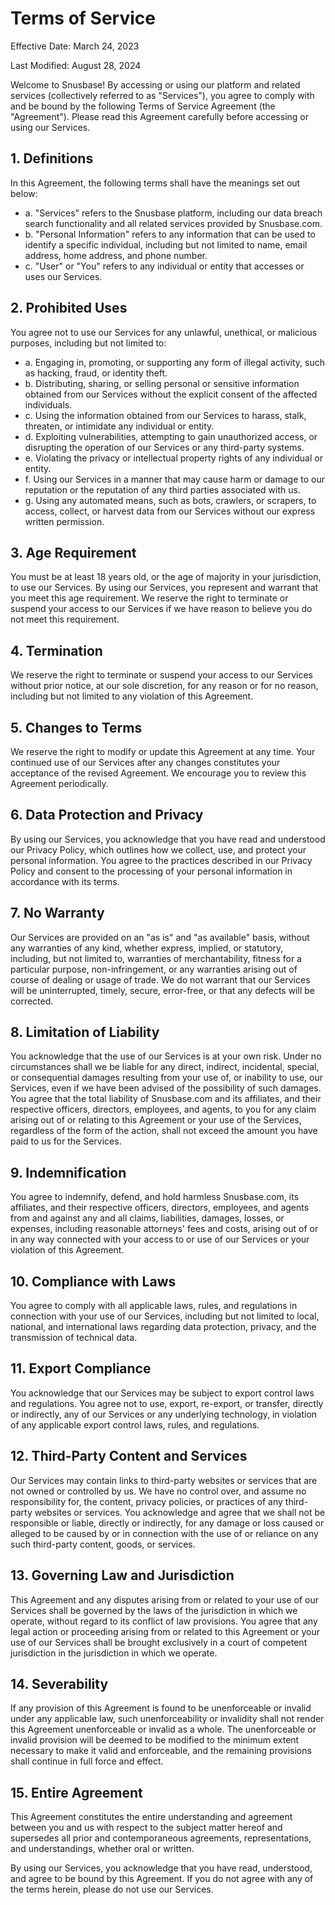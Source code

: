 # Terms of Service

Effective Date: March 24, 2023

Last Modified: August 28, 2024

Welcome to Snusbase! By accessing or using our platform and related services (collectively referred to as "Services"), you agree to comply with and be bound by the following Terms of Service Agreement (the "Agreement"). Please read this Agreement carefully before accessing or using our Services.

## 1. Definitions

In this Agreement, the following terms shall have the meanings set out below:

* a. "Services" refers to the Snusbase platform, including our data breach search functionality and all related services provided by Snusbase.com.
* b. "Personal Information" refers to any information that can be used to identify a specific individual, including but not limited to name, email address, home address, and phone number.
* c. "User" or "You" refers to any individual or entity that accesses or uses our Services.

## 2. Prohibited Uses

You agree not to use our Services for any unlawful, unethical, or malicious purposes, including but not limited to:

* a. Engaging in, promoting, or supporting any form of illegal activity, such as hacking, fraud, or identity theft.
* b. Distributing, sharing, or selling personal or sensitive information obtained from our Services without the explicit consent of the affected individuals.
* c. Using the information obtained from our Services to harass, stalk, threaten, or intimidate any individual or entity.
* d. Exploiting vulnerabilities, attempting to gain unauthorized access, or disrupting the operation of our Services or any third-party systems.
* e. Violating the privacy or intellectual property rights of any individual or entity.
* f. Using our Services in a manner that may cause harm or damage to our reputation or the reputation of any third parties associated with us.
* g. Using any automated means, such as bots, crawlers, or scrapers, to access, collect, or harvest data from our Services without our express written permission.

## 3. Age Requirement

You must be at least 18 years old, or the age of majority in your jurisdiction, to use our Services. By using our Services, you represent and warrant that you meet this age requirement. We reserve the right to terminate or suspend your access to our Services if we have reason to believe you do not meet this requirement.

## 4. Termination

We reserve the right to terminate or suspend your access to our Services without prior notice, at our sole discretion, for any reason or for no reason, including but not limited to any violation of this Agreement.

## 5. Changes to Terms

We reserve the right to modify or update this Agreement at any time. Your continued use of our Services after any changes constitutes your acceptance of the revised Agreement. We encourage you to review this Agreement periodically.

## 6. Data Protection and Privacy

By using our Services, you acknowledge that you have read and understood our Privacy Policy, which outlines how we collect, use, and protect your personal information. You agree to the practices described in our Privacy Policy and consent to the processing of your personal information in accordance with its terms.

## 7. No Warranty

Our Services are provided on an "as is" and "as available" basis, without any warranties of any kind, whether express, implied, or statutory, including, but not limited to, warranties of merchantability, fitness for a particular purpose, non-infringement, or any warranties arising out of course of dealing or usage of trade. We do not warrant that our Services will be uninterrupted, timely, secure, error-free, or that any defects will be corrected.

## 8. Limitation of Liability

You acknowledge that the use of our Services is at your own risk. Under no circumstances shall we be liable for any direct, indirect, incidental, special, or consequential damages resulting from your use of, or inability to use, our Services, even if we have been advised of the possibility of such damages. You agree that the total liability of Snusbase.com and its affiliates, and their respective officers, directors, employees, and agents, to you for any claim arising out of or relating to this Agreement or your use of the Services, regardless of the form of the action, shall not exceed the amount you have paid to us for the Services.

## 9. Indemnification

You agree to indemnify, defend, and hold harmless Snusbase.com, its affiliates, and their respective officers, directors, employees, and agents from and against any and all claims, liabilities, damages, losses, or expenses, including reasonable attorneys' fees and costs, arising out of or in any way connected with your access to or use of our Services or your violation of this Agreement.

## 10. Compliance with Laws

You agree to comply with all applicable laws, rules, and regulations in connection with your use of our Services, including but not limited to local, national, and international laws regarding data protection, privacy, and the transmission of technical data.

## 11. Export Compliance

You acknowledge that our Services may be subject to export control laws and regulations. You agree not to use, export, re-export, or transfer, directly or indirectly, any of our Services or any underlying technology, in violation of any applicable export control laws, rules, and regulations.

## 12. Third-Party Content and Services

Our Services may contain links to third-party websites or services that are not owned or controlled by us. We have no control over, and assume no responsibility for, the content, privacy policies, or practices of any third-party websites or services. You acknowledge and agree that we shall not be responsible or liable, directly or indirectly, for any damage or loss caused or alleged to be caused by or in connection with the use of or reliance on any such third-party content, goods, or services.

## 13. Governing Law and Jurisdiction

This Agreement and any disputes arising from or related to your use of our Services shall be governed by the laws of the jurisdiction in which we operate, without regard to its conflict of law provisions. You agree that any legal action or proceeding arising from or related to this Agreement or your use of our Services shall be brought exclusively in a court of competent jurisdiction in the jurisdiction in which we operate.

## 14. Severability

If any provision of this Agreement is found to be unenforceable or invalid under any applicable law, such unenforceability or invalidity shall not render this Agreement unenforceable or invalid as a whole. The unenforceable or invalid provision will be deemed to be modified to the minimum extent necessary to make it valid and enforceable, and the remaining provisions shall continue in full force and effect.

## 15. Entire Agreement

This Agreement constitutes the entire understanding and agreement between you and us with respect to the subject matter hereof and supersedes all prior and contemporaneous agreements, representations, and understandings, whether oral or written.

By using our Services, you acknowledge that you have read, understood, and agree to be bound by this Agreement. If you do not agree with any of the terms herein, please do not use our Services.
